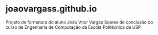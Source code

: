# joaovargass.github.io
Projeto de formatura do aluno João Vitor Vargas Soares de conclusão do curso de Engenharia de Computação da Escola Politécnica da USP
